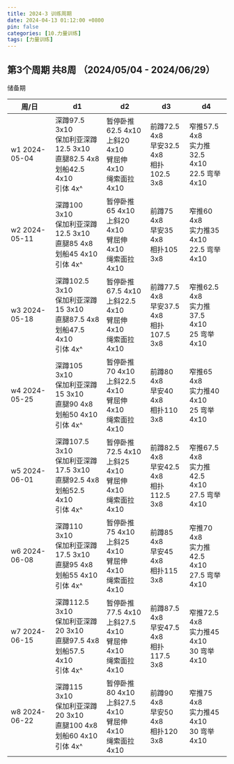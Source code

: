 ```yaml
---
title: 2024-3 训练周期
date: 2024-04-13 01:12:00 +0800
pin: false 
categories: [10.力量训练]
tags: [力量训练]
---
```


## 第3个周期 共8周 （2024/05/04 - 2024/06/29） 

储备期

| 周/日 | d1 | d2 | d3 | d4 | 
| -- | -- | -- | -- | -- | 
| w1 2024-05-04 | 深蹲97.5  3x10 <br> 保加利亚深蹲12.5 3x10 <br> 直腿82.5 4x8 <br> 划船42.5 4x10 <br> 引体 4x^ | 暂停卧推62.5 4x10 <br> 上斜20   4x10 <br> 臂屈伸 4x10 <br> 绳索面拉 4x10 | 前蹲72.5 4x8 <br> 早安32.5 4x8 <br> 相扑102.5 3x8  | 窄推57.5 4x8 <br> 实力推32.5 4x10 <br>22.5 弯举 4x10  | 
| w2 2024-05-11 | 深蹲100   3x10 <br> 保加利亚深蹲12.5 3x10 <br> 直腿85   4x8 <br> 划船45   4x10 <br> 引体 4x^ | 暂停卧推65   4x10 <br> 上斜20   4x10 <br> 臂屈伸 4x10 <br> 绳索面拉 4x10 | 前蹲75   4x8 <br> 早安35   4x8 <br> 相扑105   3x8  | 窄推60   4x8 <br> 实力推35   4x10 <br>22.5 弯举 4x10  | 
| w3 2024-05-18 | 深蹲102.5 3x10 <br> 保加利亚深蹲15   3x10 <br> 直腿87.5 4x8 <br> 划船47.5 4x10 <br> 引体 4x^ | 暂停卧推67.5 4x10 <br> 上斜22.5 4x10 <br> 臂屈伸 4x10 <br> 绳索面拉 4x10 | 前蹲77.5 4x8 <br> 早安37.5 4x8 <br> 相扑107.5 3x8  | 窄推62.5 4x8 <br> 实力推37.5 4x10 <br>25   弯举 4x10  | 
| w4 2024-05-25 | 深蹲105   3x10 <br> 保加利亚深蹲15   3x10 <br> 直腿90   4x8 <br> 划船50   4x10 <br> 引体 4x^ | 暂停卧推70   4x10 <br> 上斜22.5 4x10 <br> 臂屈伸 4x10 <br> 绳索面拉 4x10 | 前蹲80   4x8 <br> 早安40   4x8 <br> 相扑110   3x8  | 窄推65   4x8 <br> 实力推40   4x10 <br>25   弯举 4x10  | 
| w5 2024-06-01 | 深蹲107.5 3x10 <br> 保加利亚深蹲17.5 3x10 <br> 直腿92.5 4x8 <br> 划船52.5 4x10 <br> 引体 4x^ | 暂停卧推72.5 4x10 <br> 上斜25   4x10 <br> 臂屈伸 4x10 <br> 绳索面拉 4x10 | 前蹲82.5 4x8 <br> 早安42.5 4x8 <br> 相扑112.5 3x8  | 窄推67.5 4x8 <br> 实力推42.5 4x10 <br>27.5 弯举 4x10  | 
| w6 2024-06-08 | 深蹲110   3x10 <br> 保加利亚深蹲17.5 3x10 <br> 直腿95   4x8 <br> 划船55   4x10 <br> 引体 4x^ | 暂停卧推75   4x10 <br> 上斜25   4x10 <br> 臂屈伸 4x10 <br> 绳索面拉 4x10 | 前蹲85   4x8 <br> 早安45   4x8 <br> 相扑115   3x8  | 窄推70   4x8 <br> 实力推42.5 4x10 <br>27.5 弯举 4x10  | 
| w7 2024-06-15 | 深蹲112.5 3x10 <br> 保加利亚深蹲20   3x10 <br> 直腿97.5 4x8 <br> 划船57.5 4x10 <br> 引体 4x^ | 暂停卧推77.5 4x10 <br> 上斜27.5 4x10 <br> 臂屈伸 4x10 <br> 绳索面拉 4x10 | 前蹲87.5 4x8 <br> 早安47.5 4x8 <br> 相扑117.5 3x8  | 窄推72.5 4x8 <br> 实力推45   4x10 <br>30   弯举 4x10  | 
| w8 2024-06-22 | 深蹲115   3x10 <br> 保加利亚深蹲20   3x10 <br> 直腿100  4x8 <br> 划船60   4x10 <br> 引体 4x^ | 暂停卧推80   4x10 <br> 上斜27.5 4x10 <br> 臂屈伸 4x10 <br> 绳索面拉 4x10 | 前蹲90   4x8 <br> 早安50   4x8 <br> 相扑120   3x8  | 窄推75   4x8 <br> 实力推45   4x10 <br>30   弯举 4x10  | 
